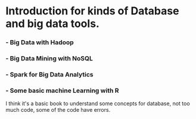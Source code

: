# Introduction for kinds of Database and big data tools.
### - Big Data with Hadoop
### - Big Data Mining with NoSQL
### - Spark for Big Data Analytics
### - Some basic machine Learning with R

I think it's a basic book to understand some concepts for database, not too much code, some of the code have errors.
